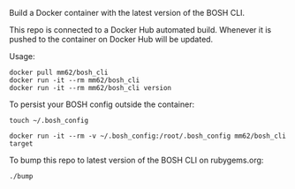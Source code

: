 Build a Docker container with the latest version of the BOSH CLI.

This repo is connected to a Docker Hub automated build. Whenever it is
pushed to the container on Docker Hub will be updated.

Usage:

```
docker pull mm62/bosh_cli
docker run -it --rm mm62/bosh_cli
docker run -it --rm mm62/bosh_cli version
```

To persist your BOSH config outside the container:

```
touch ~/.bosh_config

docker run -it --rm -v ~/.bosh_config:/root/.bosh_config mm62/bosh_cli target
```

To bump this repo to latest version of the BOSH CLI on rubygems.org:

`./bump`
